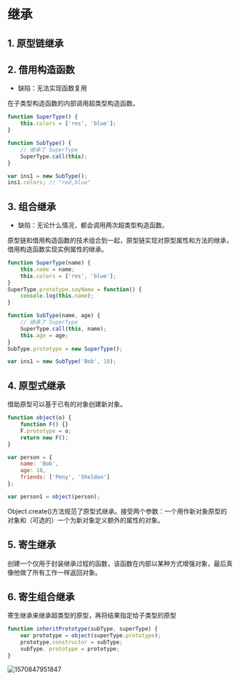 # 继承

## 1. 原型链继承

## 2.  借用构造函数

+ 缺陷：无法实现函数复用

在子类型构造函数的内部调用超类型构造函数。

```js
function SuperType() {
    this.colors = ['res', 'blue'];
}

function SubType() {
    // 继承了 SuperType
    SuperType.call(this);
}

var ins1 = new SubType();
ins1.colors; // "red,blue"
```



## 3. 组合继承

+ 缺陷：无论什么情况，都会调用两次超类型构造函数。

原型链和借用构造函数的技术组合到一起，原型链实现对原型属性和方法的继承，借用构造函数实现实例属性的继承。

```js
function SuperType(name) {
    this.name = name;
    this.colors = ['res', 'blue'];
}
SuperType.prototype.sayName = function() {
    console.log(this.name);
}

function SubType(name, age) {
    // 继承了 SuperType
    SuperType.call(this, name);
    this.age = age;
}
SubType.prototype = new SuperType();

var ins1 = new SubType('Bob', 18);

```



## 4. 原型式继承

借助原型可以基于已有的对象创建新对象。

```js
function object(o) {
    function F() {}
    F.prototype = o;
    return new F();
}

var person = {
    name: 'Bob',
    age: 18,
    friends: ['Peny', 'Sheldon']
};

var person1 = object(person);

```

Object.create()方法规范了原型式继承。接受两个参数：一个用作新对象原型的对象和（可选的）一个为新对象定义额外的属性的对象。



## 5. 寄生继承

创建一个仅用于封装继承过程的函数，该函数在内部以某种方式增强对象，最后真像他做了所有工作一样返回对象。



## 6. 寄生组合继承

寄生继承来继承超类型的原型，再将结果指定给子类型的原型

```js
function inheritPrototype(subType, superType) {
    var prototype = object(superType.prototype);
    prototype.constructor = subType;
    subType. prototype = prototype;
}
```

![1570847951847](C:\Users\Administrator\AppData\Roaming\Typora\typora-user-images\1570847951847.png)